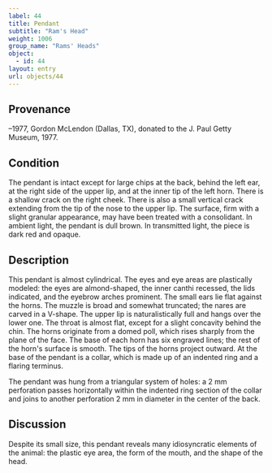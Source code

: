 ```yaml
---
label: 44
title: Pendant
subtitle: "Ram's Head"
weight: 1006
group_name: "Rams' Heads"
object:
  - id: 44
layout: entry
url: objects/44
---
```


## Provenance

–1977, Gordon McLendon (Dallas, TX), donated to the J. Paul Getty Museum, 1977.

## Condition

The pendant is intact except for large chips at the back, behind the left ear, at the right side of the upper lip, and at the inner tip of the left horn. There is a shallow crack on the right cheek. There is also a small vertical crack extending from the tip of the nose to the upper lip. The surface, firm with a slight granular appearance, may have been treated with a consolidant. In ambient light, the pendant is dull brown. In transmitted light, the piece is dark red and opaque.

## Description

This pendant is almost cylindrical. The eyes and eye areas are plastically modeled: the eyes are almond-shaped, the inner canthi recessed, the lids indicated, and the eyebrow arches prominent. The small ears lie flat against the horns. The muzzle is broad and somewhat truncated; the nares are carved in a V-shape. The upper lip is naturalistically full and hangs over the lower one. The throat is almost flat, except for a slight concavity behind the chin. The horns originate from a domed poll, which rises sharply from the plane of the face. The base of each horn has six engraved lines; the rest of the horn's surface is smooth. The tips of the horns project outward. At the base of the pendant is a collar, which is made up of an indented ring and a flaring terminus.

The pendant was hung from a triangular system of holes: a 2 mm perforation passes horizontally within the indented ring section of the collar and joins to another perforation 2 mm in diameter in the center of the back.

## Discussion

Despite its small size, this pendant reveals many idiosyncratic elements of the animal: the plastic eye area, the form of the mouth, and the shape of the head.
